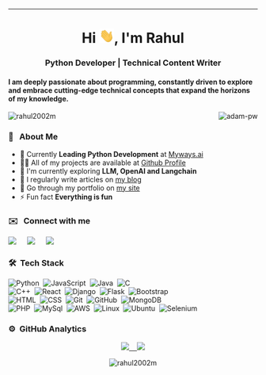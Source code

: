 <hr>
<h1 align="center">Hi <img src="https://raw.githubusercontent.com/ABSphreak/ABSphreak/master/gifs/Hi.gif" width="30px">, I'm Rahul</h1>
<h3 align="center">Python Developer | Technical Content Writer</h3>
<h4>I am deeply passionate about programming, constantly driven to explore and embrace cutting-edge technical concepts that expand the horizons of my knowledge.</h4>
<p><img align="right" height="430em" src="https://github.com/Adam-pw/Adam-pw/blob/main/animation_500_kxa883sd.gif" alt="adam-pw" /></p>

<p> <img src="https://komarev.com/ghpvc/?username=rahul2002m&label=Profile%20views&color=e89b17&style=flat" alt="rahul2002m" /> </p>

<!-- [![Badge](https://cp-logo.vercel.app/codechef/rahul_cr)](https://www.codechef.com/users/rahul_cr) -->

### 📖 &nbsp; About Me
- 🌱 Currently **Leading Python Development** at [Myways.ai](https://myways.ai)
- 👨‍💻 All of my projects are available at [Github Profile](https://github.com/rahul2002m)
- 🧭 I'm currently exploring **LLM, OpenAI and Langchain**
- 📝 I regularly write articles on [my blog](https://techclone1.blogspot.com/)
- 📄 Go through my portfolio on [my site](https://mrahul.me)
- ⚡ Fun fact **Everything is fun**
<!-- - 📄 Know about my experiences [on my resume](https://resume.io/r/lh9AJwHw5) -->

### ✉️ &nbsp; Connect with me
<p align="left">
<a target="_blank" href="https://linkedin.com/in/rahul-m-a65795197"><img src="https://img.shields.io/badge/-LinkedIn-0077B5?style=for-the-badge&logo=Linkedin&logoColor=white"></img></a>
&emsp;
<a target="_blank" href="mailto:rahul2002@gmail.com"><img src="https://img.shields.io/badge/-Gmail-D14836?style=for-the-badge&logo=Gmail&logoColor=white"></img></a>
&emsp;
<a target="_blank" href="https://instagram.com/rahul._.2220"><img src="https://img.shields.io/badge/-Instagram-de26b3?style=for-the-badge&logo=instagram&logoColor=white"></img></a>
&emsp;
</p>

### 🛠 &nbsp;Tech Stack

![Python](https://img.shields.io/badge/-Python-05122A?style=flat&logo=python)&nbsp;
![JavaScript](https://img.shields.io/badge/-JavaScript-05122A?style=flat&logo=javascript)&nbsp;
![Java](https://img.shields.io/badge/-Java-05122A?style=flat&logo=Java&logoColor=FFA518)&nbsp;
![C](https://img.shields.io/badge/-C-05122A?style=flat&logo=C&logoColor=A8B9CC)\
![C++](https://img.shields.io/badge/-C++-05122A?style=flat&logo=C%2B%2B&logoColor=00599C)&nbsp;
![React](https://img.shields.io/badge/-React-05122A?style=flat&logo=react)&nbsp;
![Django](https://img.shields.io/badge/-Django-05122A?style=flat&logo=django&logoColor=white)&nbsp;
![Flask](https://img.shields.io/badge/-Flask-05122A?style=flat&logo=flask)&nbsp;
![Bootstrap](https://img.shields.io/badge/-Bootstrap-05122A?style=flat&logo=bootstrap&logoColor=563D7C)\
![HTML](https://img.shields.io/badge/-HTML-05122A?style=flat&logo=HTML5)&nbsp;
![CSS](https://img.shields.io/badge/-CSS-05122A?style=flat&logo=CSS3&logoColor=1572B6)&nbsp;
![Git](https://img.shields.io/badge/-Git-05122A?style=flat&logo=git)&nbsp;
![GitHub](https://img.shields.io/badge/-GitHub-05122A?style=flat&logo=github)&nbsp;
![MongoDB](https://img.shields.io/badge/-Mongodb-05122A?style=flat&logo=mongodb&logoColor=green)\
![PHP](https://img.shields.io/badge/-PHP-05122A?style=flat&logo=php)&nbsp;
![MySql](https://img.shields.io/badge/-MySql-05122A?style=flat&logo=mysql)&nbsp;
![AWS](https://img.shields.io/badge/-AWS-05122A?style=flat&logo=amazon)&nbsp;
![Linux](https://img.shields.io/badge/-Linux-05122A?style=flat&logo=linux)&nbsp;
![Ubuntu](https://img.shields.io/badge/-Ubuntu-05122A?style=flat&logo=ubuntu)&nbsp;
![Selenium](https://img.shields.io/badge/-Selenium-05122A?style=flat&logo=selenium)


### ⚙️ &nbsp;GitHub Analytics

<p align="center">
<a href="https://github.com/rahul2002m">
  <img height="165em" src="https://github-readme-stats-eight-theta.vercel.app/api?username=rahul2002m&show_icons=true&theme=tokyonight&include_all_commits=true&count_private=true"/>&nbsp;&nbsp;&nbsp;
  <img height="165em" src="https://github-readme-stats-eight-theta.vercel.app/api/top-langs/?username=rahul2002m&layout=compact&langs_count=8&theme=tokyonight"/>
</a>
</p>
<p align="center"> <img src="https://github-readme-streak-stats.herokuapp.com/?user=rahul2002m&theme=tokyonight" alt="rahul2002m" /> </p>
